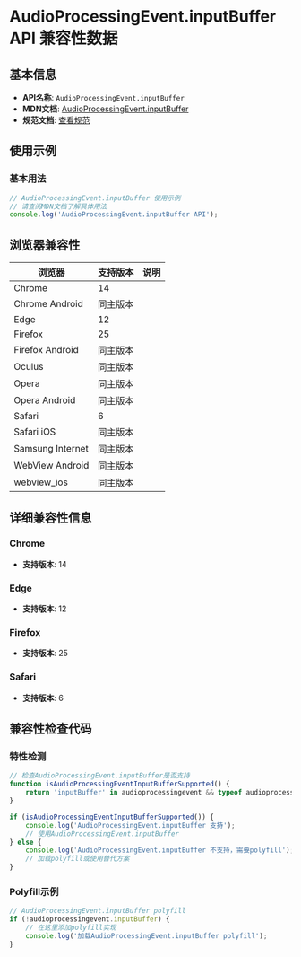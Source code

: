 # AudioProcessingEvent.inputBuffer API 兼容性数据

## 基本信息

- **API名称**: `AudioProcessingEvent.inputBuffer`
- **MDN文档**: [AudioProcessingEvent.inputBuffer](https://developer.mozilla.org/docs/Web/API/AudioProcessingEvent/inputBuffer)
- **规范文档**: [查看规范](https://webaudio.github.io/web-audio-api/#dom-audioprocessingevent-inputbuffer)

## 使用示例

### 基本用法

```javascript
// AudioProcessingEvent.inputBuffer 使用示例
// 请查阅MDN文档了解具体用法
console.log('AudioProcessingEvent.inputBuffer API');
```

## 浏览器兼容性

| 浏览器 | 支持版本 | 说明 |
|--------|----------|------|
| Chrome | 14 |  |
| Chrome Android | 同主版本 |  |
| Edge | 12 |  |
| Firefox | 25 |  |
| Firefox Android | 同主版本 |  |
| Oculus | 同主版本 |  |
| Opera | 同主版本 |  |
| Opera Android | 同主版本 |  |
| Safari | 6 |  |
| Safari iOS | 同主版本 |  |
| Samsung Internet | 同主版本 |  |
| WebView Android | 同主版本 |  |
| webview_ios | 同主版本 |  |

## 详细兼容性信息

### Chrome

- **支持版本**: 14

### Edge

- **支持版本**: 12

### Firefox

- **支持版本**: 25

### Safari

- **支持版本**: 6

## 兼容性检查代码

### 特性检测

```javascript
// 检查AudioProcessingEvent.inputBuffer是否支持
function isAudioProcessingEventInputBufferSupported() {
    return 'inputBuffer' in audioprocessingevent && typeof audioprocessingevent.inputBuffer === 'function';
}

if (isAudioProcessingEventInputBufferSupported()) {
    console.log('AudioProcessingEvent.inputBuffer 支持');
    // 使用AudioProcessingEvent.inputBuffer
} else {
    console.log('AudioProcessingEvent.inputBuffer 不支持，需要polyfill');
    // 加载polyfill或使用替代方案
}
```

### Polyfill示例

```javascript
// AudioProcessingEvent.inputBuffer polyfill
if (!audioprocessingevent.inputBuffer) {
    // 在这里添加polyfill实现
    console.log('加载AudioProcessingEvent.inputBuffer polyfill');
}
```

